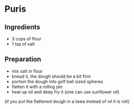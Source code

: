 # Puris

## Ingredients
- 3 cups of flour
- 1 tsp of salt

## Preparation
- mix salt in flour
- knead it, the dough should be a bit firm
- portion the dough into golf ball sized spheres
- flatten it with a rolling pin
- heat up oil and deep fry it (one can use sunflower oil)

(if you put the flattened dough in a tawa instead of oil it is roti)
